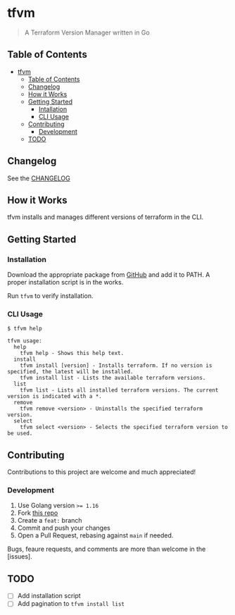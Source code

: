 # tfvm

> A Terraform Version Manager written in Go

## Table of Contents

- [tfvm](#tfvm)
  - [Table of Contents](#table-of-contents)
  - [Changelog](#changelog)
  - [How it Works](#how-it-works)
  - [Getting Started](#getting-started)
    - [Intallation](#installation)
    - [CLI Usage](#cli-usage)
  - [Contributing](#contributing)
    - [Development](#development)
  - [TODO](#todo)

## Changelog

See the [CHANGELOG](https://github.com/ethanhassett/tfvm/blob/main/CHANGELOG.md)

## How it Works

tfvm installs and manages different versions of terraform in the CLI.

## Getting Started
### Installation

Download the appropriate package from [GitHub](https://github.com/ethanhassett/tfvm/releases) and add it to PATH. A proper installation script is in the works.

Run `tfvm` to verify installation.

### CLI Usage

```
$ tfvm help

tfvm usage:
  help
    tfvm help - Shows this help text.
  install
    tfvm install [version] - Installs terraform. If no version is specified, the latest will be installed.
    tfvm install list - Lists the available terraform versions.
  list
    tfvm list - Lists all installed terraform versions. The current version is indicated with a *.
  remove
    tfvm remove <version> - Uninstalls the specified terraform version.
  select
    tfvm select <version> - Selects the specified terraform version to be used.
```

## Contributing

Contributions to this project are welcome and much appreciated!

### Development

1. Use Golang version `>= 1.16`
2. Fork [this repo](https://github.com/ethanhassett/tfvm)
3. Create a `feat:` branch
4. Commit and push your changes
5. Open a Pull Request, rebasing against `main` if needed.

Bugs, feaure requests, and comments are more than welcome in the [issues].

## TODO

- [ ] Add installation script
- [ ] Add pagination to `tfvm install list`
